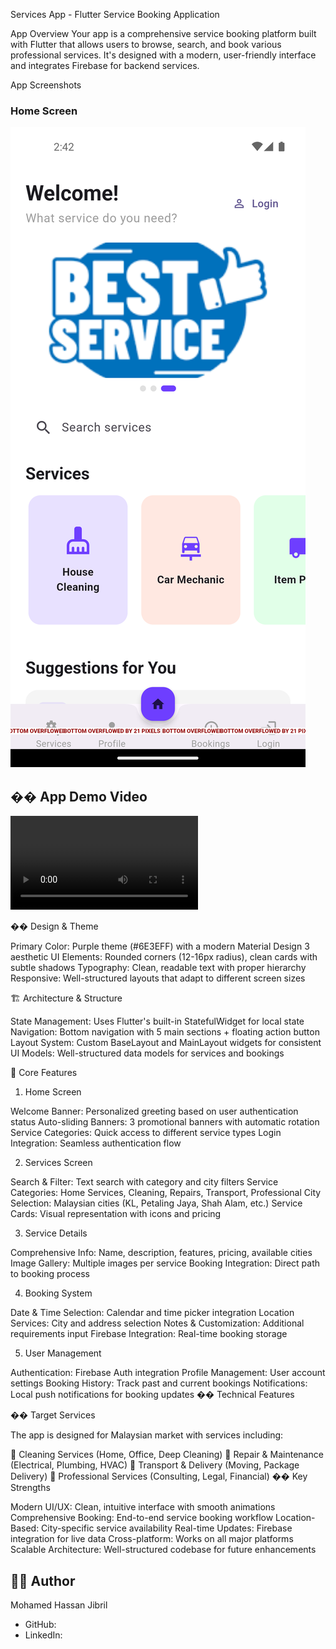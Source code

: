 Services App - Flutter Service Booking Application

App Overview
Your app is a comprehensive service booking platform built with Flutter that allows users to browse, search, and book various professional services. It's designed with a modern, user-friendly interface and integrates Firebase for backend services.

 App Screenshots

### Home Screen
![Home Screen](docs/media/home.png)

## �� App Demo Video

![App Demo](docs/media/app-demo.mp4)

�� Design & Theme

Primary Color: Purple theme (#6E3EFF) with a modern Material Design 3 aesthetic
UI Elements: Rounded corners (12-16px radius), clean cards with subtle shadows
Typography: Clean, readable text with proper hierarchy
Responsive: Well-structured layouts that adapt to different screen sizes

🏗️ Architecture & Structure

State Management: Uses Flutter's built-in StatefulWidget for local state
Navigation: Bottom navigation with 5 main sections + floating action button
Layout System: Custom BaseLayout and MainLayout widgets for consistent UI
Models: Well-structured data models for services and bookings

📱 Core Features

1. Home Screen
   
Welcome Banner: Personalized greeting based on user authentication status
Auto-sliding Banners: 3 promotional banners with automatic rotation
Service Categories: Quick access to different service types
Login Integration: Seamless authentication flow

2. Services Screen
   
Search & Filter: Text search with category and city filters
Service Categories: Home Services, Cleaning, Repairs, Transport, Professional
City Selection: Malaysian cities (KL, Petaling Jaya, Shah Alam, etc.)
Service Cards: Visual representation with icons and pricing

3. Service Details
   
Comprehensive Info: Name, description, features, pricing, available cities
Image Gallery: Multiple images per service
Booking Integration: Direct path to booking process

4. Booking System
   
Date & Time Selection: Calendar and time picker integration
Location Services: City and address selection
Notes & Customization: Additional requirements input
Firebase Integration: Real-time booking storage

5. User Management
    
Authentication: Firebase Auth integration
Profile Management: User account settings
Booking History: Track past and current bookings
Notifications: Local push notifications for booking updates
�� Technical Features


�� Target Services

The app is designed for Malaysian market with services including:

🧹 Cleaning Services (Home, Office, Deep Cleaning)
🔧 Repair & Maintenance (Electrical, Plumbing, HVAC)
🚚 Transport & Delivery (Moving, Package Delivery)
👔 Professional Services (Consulting, Legal, Financial)
�� Key Strengths

Modern UI/UX: Clean, intuitive interface with smooth animations
Comprehensive Booking: End-to-end service booking workflow
Location-Based: City-specific service availability
Real-time Updates: Firebase integration for live data
Cross-platform: Works on all major platforms
Scalable Architecture: Well-structured codebase for future enhancements



## 👨‍💻 Author

Mohamed Hassan Jibril
- GitHub: [](https://github.com/mjibreel)
- LinkedIn: [](www.linkedin.com/in/moh-jibril)
